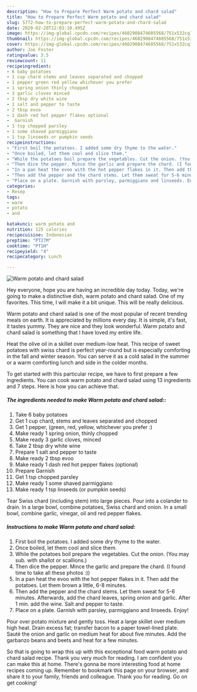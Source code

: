 ```yaml
---
description: "How to Prepare Perfect Warm potato and chard salad"
title: "How to Prepare Perfect Warm potato and chard salad"
slug: 5772-how-to-prepare-perfect-warm-potato-and-chard-salad
date: 2020-02-28T12:03:10.495Z
image: https://img-global.cpcdn.com/recipes/4602908474605568/751x532cq70/warm-potato-and-chard-salad-recipe-main-photo.jpg
thumbnail: https://img-global.cpcdn.com/recipes/4602908474605568/751x532cq70/warm-potato-and-chard-salad-recipe-main-photo.jpg
cover: https://img-global.cpcdn.com/recipes/4602908474605568/751x532cq70/warm-potato-and-chard-salad-recipe-main-photo.jpg
author: Joe Foster
ratingvalue: 3.5
reviewcount: 11
recipeingredient:
- 6 baby potatoes
- 1 cup chard stems and leaves separated and chopped
- 1 pepper green red yellow whichever you prefer 
- 1 spring onion thinly chopped
- 3 garlic cloves minced
- 2 tbsp dry white wine
- 1 salt and pepper to taste
- 2 tbsp evoo
- 1 dash red hot pepper flakes optional
-  Garnish
- 1 tsp chopped parsley
- 1 some shaved parmiggiano
- 1 tsp linseeds or pumpkin seeds
recipeinstructions:
- "First boil the potatoes. I added some dry thyme to the water."
- "Once boiled, let them cool and slice them."
- "While the potatoes boil prepare the vegetables. Cut the onion. (You may sub. with shallot or scallions.)"
- "Then dice the pepper. Mince the garlic and prepare the chard. (I found time to take all these photos :))"
- "In a pan heat the evoo with the hot pepper flakes in it. Then add the potatoes. Let them brown a little, 6-8 minutes."
- "Then add the pepper and the chard stems. Let them sweat for 5-6 minutes. Afterwards, add the chard leaves, spring onion and garlic. After 1 min. add the wine. Salt and pepper to taste."
- "Place on a plate. Garnish with parsley, parmiggiano and linseeds. Enjoy!"
categories:
- Resep
tags:
- warm
- potato
- and

katakunci: warm potato and
nutrition: 125 calories
recipecuisine: Indonesian
preptime: "PT27M"
cooktime: "PT1H"
recipeyield: "4"
recipecategory: Lunch

---
```



![Warm potato and chard salad](https://img-global.cpcdn.com/recipes/4602908474605568/751x532cq70/warm-potato-and-chard-salad-recipe-main-photo.jpg)

Hey everyone, hope you are having an incredible day today. Today, we're going to make a distinctive dish, warm potato and chard salad. One of my favorites. This time, I will make it a bit unique. This will be really delicious.

Warm potato and chard salad is one of the most popular of recent trending meals on earth. It is appreciated by millions every day. It is simple, it's fast, it tastes yummy. They are nice and they look wonderful. Warm potato and chard salad is something that I have loved my entire life.

Heat the olive oil in a skillet over medium-low heat. This recipe of sweet potatoes with swiss chard is perfect year-round but is especially comforting in the fall and winter season. You can serve it as a cold salad in the summer or a warm comforting lunch and side in the colder months.


To get started with this particular recipe, we have to first prepare a few ingredients. You can cook warm potato and chard salad using 13 ingredients and 7 steps. Here is how you can achieve that.

##### The ingredients needed to make Warm potato and chard salad::

1. Take 6 baby potatoes
1. Get 1 cup chard, stems and leaves separated and chopped
1. Get 1 pepper, (green, red, yellow, whichever you prefer :)
1. Make ready 1 spring onion, thinly chopped
1. Make ready 3 garlic cloves, minced
1. Take 2 tbsp dry white wine
1. Prepare 1 salt and pepper to taste
1. Make ready 2 tbsp evoo
1. Make ready 1 dash red hot pepper flakes (optional)
1. Prepare  Garnish
1. Get 1 tsp chopped parsley
1. Make ready 1 some shaved parmiggiano
1. Make ready 1 tsp linseeds (or pumpkin seeds)


Tear Swiss chard (including stem) into large pieces. Pour into a colander to drain. In a large bowl, combine potatoes, Swiss chard and onion. In a small bowl, combine garlic, vinegar, oil and red pepper flakes. 

##### Instructions to make Warm potato and chard salad:

1. First boil the potatoes. I added some dry thyme to the water.
1. Once boiled, let them cool and slice them.
1. While the potatoes boil prepare the vegetables. Cut the onion. (You may sub. with shallot or scallions.)
1. Then dice the pepper. Mince the garlic and prepare the chard. (I found time to take all these photos :))
1. In a pan heat the evoo with the hot pepper flakes in it. Then add the potatoes. Let them brown a little, 6-8 minutes.
1. Then add the pepper and the chard stems. Let them sweat for 5-6 minutes. Afterwards, add the chard leaves, spring onion and garlic. After 1 min. add the wine. Salt and pepper to taste.
1. Place on a plate. Garnish with parsley, parmiggiano and linseeds. Enjoy!


Pour over potato mixture and gently toss. Heat a large skillet over medium high heat. Drain excess fat; transfer bacon to a paper towel-lined plate. Sauté the onion and garlic on medium heat for about five minutes. Add the garbanzo beans and beets and heat for a few minutes. 

So that is going to wrap this up with this exceptional food warm potato and chard salad recipe. Thank you very much for reading. I am confident you can make this at home. There's gonna be more interesting food at home recipes coming up. Remember to bookmark this page on your browser, and share it to your family, friends and colleague. Thank you for reading. Go on get cooking!
